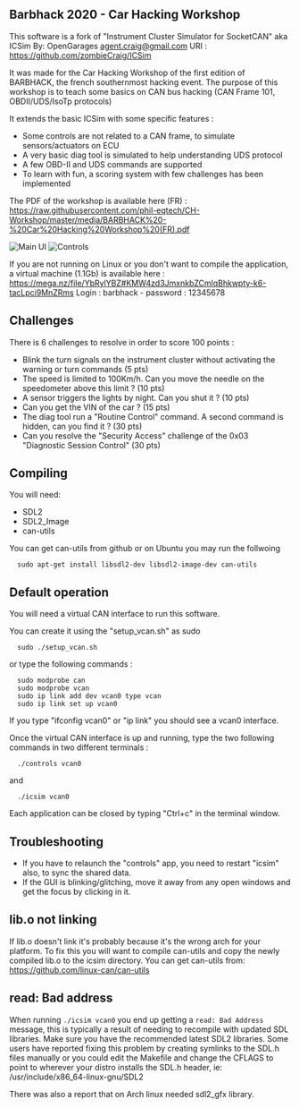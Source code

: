 Barbhack 2020 - Car Hacking Workshop
------------------------------------

This software is a fork of "Instrument Cluster Simulator for SocketCAN" aka ICSim
By: OpenGarages <agent.craig@gmail.com>
URI : https://github.com/zombieCraig/ICSim

It was made for the Car Hacking Workshop of the first edition of BARBHACK, the french southernmost hacking event. The purpose of this workshop is to teach some basics on CAN bus hacking (CAN Frame 101, OBDII/UDS/IsoTp protocols)

It extends the basic ICSim with some specific features :
* Some controls are not related to a CAN frame, to simulate sensors/actuators on ECU
* A very basic diag tool is simulated to help understanding UDS protocol
* A few OBD-II and UDS commands are supported
* To learn with fun, a scoring system with few challenges has been implemented

The PDF of the workshop is available here (FR) : https://raw.githubusercontent.com/phil-eqtech/CH-Workshop/master/media/BARBHACK%20-%20Car%20Hacking%20Workshop%20(FR).pdf

![Main UI](https://raw.githubusercontent.com/phil-eqtech/CH-Workshop/master/media/interface.png)
![Controls](https://raw.githubusercontent.com/phil-eqtech/CH-Workshop/master/media/controls.png)

If you are not running on Linux or you don't want to compile the application, a virtual machine (1.1Gb) is available here : https://mega.nz/file/YbRylYBZ#KMW4zd3JmxnkbZCmlqBhkwpty-k6-tacLpci9MnZRms
Login : barbhack - password : 12345678

Challenges
----------
There is 6 challenges to resolve in order to score 100 points :
- Blink the turn signals on the instrument cluster without activating the warning or turn commands (5 pts)
- The speed is limited to 100Km/h. Can you move the needle on the speedometer above this limit ? (10 pts)
- A sensor triggers the lights by night. Can you shut it ? (10 pts)
- Can you get the VIN of the car ? (15 pts)
- The diag tool run a "Routine Control" command. A second command is hidden, can you find it ? (30 pts)
- Can you resolve the "Security Access" challenge of the 0x03 "Diagnostic Session Control" (30 pts)

Compiling
---------
You will need:
* SDL2
* SDL2_Image
* can-utils

You can get can-utils from github or on Ubuntu you may run the follwoing

```
  sudo apt-get install libsdl2-dev libsdl2-image-dev can-utils  
```

Default operation
------------------

You will need a virtual CAN interface to run this software.

You can create it using the "setup_vcan.sh" as sudo
```
  sudo ./setup_vcan.sh
```

or type the following commands :

```
  sudo modprobe can
  sudo modprobe vcan
  sudo ip link add dev vcan0 type vcan
  sudo ip link set up vcan0
```

If you type "ifconfig vcan0" or "ip link" you should see a vcan0 interface.

Once the virtual CAN interface is up and running, type the two following commands in two different terminals :

```
  ./controls vcan0
```
and
```
  ./icsim vcan0
```
Each application can be closed by typing "Ctrl+c" in the terminal window.

Troubleshooting
---------------
* If you have to relaunch the "controls" app, you need to restart "icsim" also, to sync the shared data.
* If the GUI is blinking/glitching, move it away from any open windows and get the focus by clicking in it.

## lib.o not linking
If lib.o doesn't link it's probably because it's the wrong arch for your platform.  To fix this you will
want to compile can-utils and copy the newly compiled lib.o to the icsim directory.  You can get can-utils
from: https://github.com/linux-can/can-utils

## read: Bad address
When running `./icsim vcan0` you end up getting a `read: Bad Address` message,
this is typically a result of needing to recompile with updated SDL libraries.
Make sure you have the recommended latest SDL2 libraries.  Some users have
reported fixing this problem by creating symlinks to the SDL.h files manually
or you could edit the Makefile and change the CFLAGS to point to wherever your
distro installs the SDL.h header, ie: /usr/include/x86_64-linux-gnu/SDL2

There was also a report that on Arch linux needed sdl2_gfx library.
